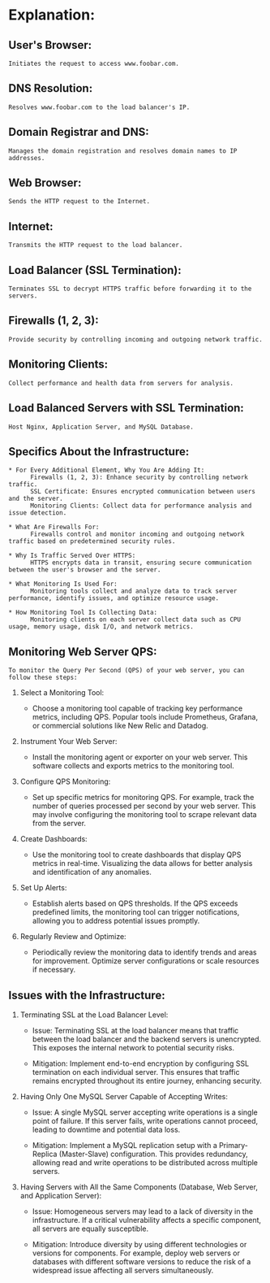 # Explanation:

## User's Browser:
    Initiates the request to access www.foobar.com.

## DNS Resolution:
    Resolves www.foobar.com to the load balancer's IP.

## Domain Registrar and DNS:
    Manages the domain registration and resolves domain names to IP addresses.

## Web Browser:
    Sends the HTTP request to the Internet.

## Internet:
    Transmits the HTTP request to the load balancer.

## Load Balancer (SSL Termination):
    Terminates SSL to decrypt HTTPS traffic before forwarding it to the servers.

## Firewalls (1, 2, 3):
    Provide security by controlling incoming and outgoing network traffic.

## Monitoring Clients:
    Collect performance and health data from servers for analysis.

## Load Balanced Servers with SSL Termination:
    Host Nginx, Application Server, and MySQL Database.

## Specifics About the Infrastructure:

    * For Every Additional Element, Why You Are Adding It:
          Firewalls (1, 2, 3): Enhance security by controlling network traffic.
          SSL Certificate: Ensures encrypted communication between users and the server.
          Monitoring Clients: Collect data for performance analysis and issue detection.

    * What Are Firewalls For:
          Firewalls control and monitor incoming and outgoing network traffic based on predetermined security rules.

    * Why Is Traffic Served Over HTTPS:
          HTTPS encrypts data in transit, ensuring secure communication between the user's browser and the server.

    * What Monitoring Is Used For:
          Monitoring tools collect and analyze data to track server performance, identify issues, and optimize resource usage.

    * How Monitoring Tool Is Collecting Data:
          Monitoring clients on each server collect data such as CPU usage, memory usage, disk I/O, and network metrics.
## Monitoring Web Server QPS:
    To monitor the Query Per Second (QPS) of your web server, you can follow these steps:

1. Select a Monitoring Tool:
    * Choose a monitoring tool capable of tracking key performance metrics, including QPS. Popular tools include Prometheus, Grafana, or commercial solutions like New Relic and Datadog.

2. Instrument Your Web Server:
    * Install the monitoring agent or exporter on your web server. This software collects and exports metrics to the monitoring tool.

3. Configure QPS Monitoring:
    * Set up specific metrics for monitoring QPS. For example, track the number of queries processed per second by your web server. This may involve configuring the monitoring tool to scrape relevant data from the server.

4. Create Dashboards:
    * Use the monitoring tool to create dashboards that display QPS metrics in real-time. Visualizing the data allows for better analysis and identification of any anomalies.

5. Set Up Alerts:
    * Establish alerts based on QPS thresholds. If the QPS exceeds predefined limits, the monitoring tool can trigger notifications, allowing you to address potential issues promptly.

6. Regularly Review and Optimize:
    * Periodically review the monitoring data to identify trends and areas for improvement. Optimize server configurations or scale resources if necessary.

## Issues with the Infrastructure:

1. Terminating SSL at the Load Balancer Level:

    * Issue: Terminating SSL at the load balancer means that traffic between the load balancer and the backend servers is unencrypted. This exposes the internal network to potential security risks.

    * Mitigation: Implement end-to-end encryption by configuring SSL termination on each individual server. This ensures that traffic remains encrypted throughout its entire journey, enhancing security.

2. Having Only One MySQL Server Capable of Accepting Writes:

    * Issue: A single MySQL server accepting write operations is a single point of failure. If this server fails, write operations cannot proceed, leading to downtime and potential data loss.

    * Mitigation: Implement a MySQL replication setup with a Primary-Replica (Master-Slave) configuration. This provides redundancy, allowing read and write operations to be distributed across multiple servers.

3. Having Servers with All the Same Components (Database, Web Server, and Application Server):

    * Issue: Homogeneous servers may lead to a lack of diversity in the infrastructure. If a critical vulnerability affects a specific component, all servers are equally susceptible.

    * Mitigation: Introduce diversity by using different technologies or versions for components. For example, deploy web servers or databases with different software versions to reduce the risk of a widespread issue affecting all servers simultaneously.
